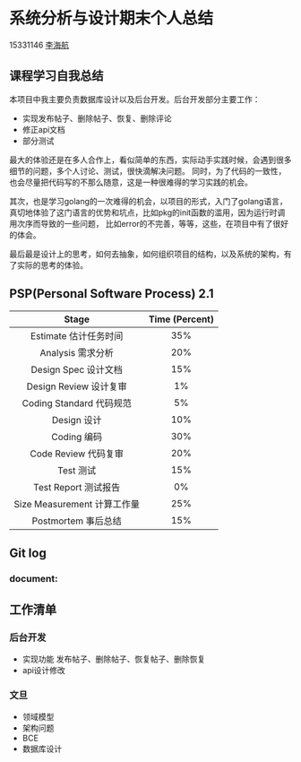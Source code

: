# 系统分析与设计期末个人总结
15331146 [李海航](https://github.com/Boyce-Lee)

## 课程学习自我总结
本项目中我主要负责数据库设计以及后台开发。后台开发部分主要工作：
+ 实现发布帖子、删除帖子、恢复、删除评论
+ 修正api文档
+ 部分测试

最大的体验还是在多人合作上，看似简单的东西，实际动手实践时候，会遇到很多细节的问题，多个人讨论、测试，很快滴解决问题。
同时，为了代码的一致性，也会尽量把代码写的不那么随意，这是一种很难得的学习实践的机会。

其次，也是学习golang的一次难得的机会，以项目的形式，入门了golang语言，真切地体验了这门语言的优势和坑点，比如pkg的init函数的滥用，因为运行时调用次序而导致的一些问题，
比如error的不完善，等等，这些，在项目中有了很好的体会。

最后最是设计上的思考，如何去抽象，如何组织项目的结构，以及系统的架构，有了实际的思考的体验。

## PSP(Personal Software Process) 2.1
|Stage | Time (Percent)|
|:----:|:----:|
|Estimate 估计任务时间|	35%|
|Analysis 需求分析|	20%|
|Design Spec 设计文档|	15%|
|Design Review 设计复审	|1%|
|Coding Standard 代码规范	|5%|
|Design 设计	|10%|
|Coding 编码	|30%|
|Code Review 代码复审	|20%|
|Test 测试	|15%|
|Test Report 测试报告	|0%|
|Size Measurement 计算工作量	|25%|
|Postmortem 事后总结	|15%|

## Git log
### document:


## 工作清单
### 后台开发
+ 实现功能 发布帖子、删除帖子、恢复帖子、删除恢复
+ api设计修改

### 文旦
+ 领域模型
+ 架构问题
+ BCE
+ 数据库设计
